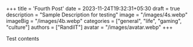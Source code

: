 +++
title = 'Fourth Post'
date = 2023-11-24T19:32:31+05:30
draft = true
description = "Sample Description for testing"
image = "/images/4s.webp"
imageBig = "/images/4b.webp"
categories = ["general", "life", "gaming", "culture"]
authors = ["RandilT"]
avatar = "/images/avatar.webp"
+++

Test contents
